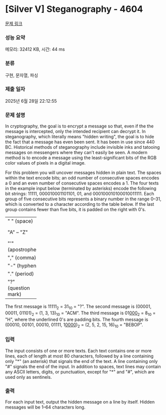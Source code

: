# [Silver V] Steganography - 4604 

[문제 링크](https://www.acmicpc.net/problem/4604) 

### 성능 요약

메모리: 32412 KB, 시간: 44 ms

### 분류

구현, 문자열, 파싱

### 제출 일자

2025년 6월 28일 22:12:55

### 문제 설명

<p>In cryptography, the goal is to encrypt a message so that, even if the the message is intercepted, only the intended recipient can decrypt it. In steganography, which literally means "hidden writing", the goal is to hide the fact that a message has even been sent. It has been in use since 440 BC. Historical methods of steganography include invisible inks and tatooing messages on messengers where they can't easily be seen. A modern method is to encode a message using the least-significant bits of the RGB color values of pixels in a digital image.</p>

<p>For this problem you will uncover messages hidden in plain text. The spaces within the text encode bits; an odd number of consecutive spaces encodes a 0 and an even number of consecutive spaces encodes a 1. The four texts in the example input below (terminated by asterisks) encode the following bit strings: 11111, 000010001101101, 01, and 000100010100010011111. Each group of five consecutive bits represents a binary number in the range 0–31, which is converted to a character according to the table below. If the last group contains fewer than five bits, it is padded on the right with 0's.</p>

<table class="table table-bordered" style="width:20%">
	<tbody>
		<tr>
			<td>" " (space)</td>
			<td>0</td>
		</tr>
		<tr>
			<td>"A" – "Z"</td>
			<td>1–26</td>
		</tr>
		<tr>
			<td>"'" (apostrophe)</td>
			<td>27</td>
		</tr>
		<tr>
			<td>"," (comma)</td>
			<td>28</td>
		</tr>
		<tr>
			<td>"-" (hyphen)</td>
			<td>29</td>
		</tr>
		<tr>
			<td>"." (period)</td>
			<td>30</td>
		</tr>
		<tr>
			<td>"?" (question mark)</td>
			<td>31</td>
		</tr>
	</tbody>
</table>

<p>The first message is 11111<sub>2</sub> = 31<sub>10</sub> = "?". The second message is (00001, 00011, 01101)<sub>2</sub> = (1, 3, 13)<sub>10</sub> = "ACM". The third message is 01<u>000</u><sub>2</sub> = 8<sub>10</sub> = "H", where the underlined 0's are padding bits. The fourth message is (00010, 00101, 00010, 01111, 1<u>0000</u>)<sub>2</sub> = (2, 5, 2, 15, 16)<sub>10</sub> = "BEBOP".</p>

### 입력 

 <p>The input consists of one or more texts. Each text contains one or more lines, each of length at most 80 characters, followed by a line containing only "*" (an asterisk) that signals the end of the text. A line containing only "#" signals the end of the input. In addition to spaces, text lines may contain any ASCII letters, digits, or punctuation, except for "*" and "#", which are used only as sentinels.</p>

### 출력 

 <p>For each input text, output the hidden message on a line by itself. Hidden messages will be 1–64 characters long.</p>


